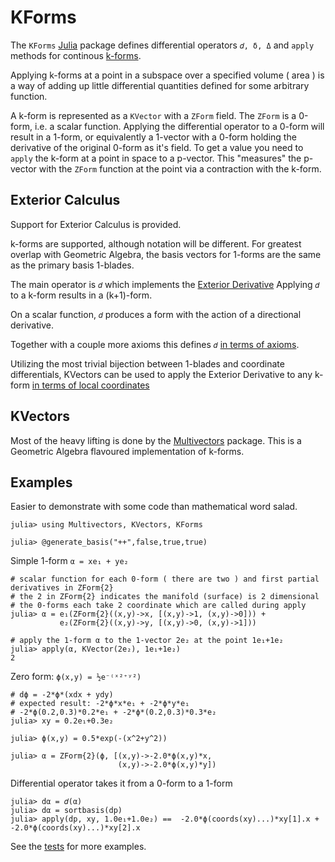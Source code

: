 # KForms

The `KForms` [Julia](http://julialang.org) package defines differential operators `𝑑, δ, Δ` and `apply` methods for continous [k-forms](https://en.wikipedia.org/wiki/Exterior_derivative).  

Applying k-forms at a point in a subspace over a specified volume ( area ) is a way of adding up little differential quantities defined for some arbitrary function.

A k-form is represented as a `KVector` with a `ZForm` field.  The `ZForm` is a 0-form, i.e. a scalar function.  Applying the differential operator to a 0-form will result in a 1-form, or equivalently a 1-vector with a 0-form holding the derivative of the original 0-form as it's field.
To get a value you need to `apply` the k-form at a point in space to a p-vector.  This "measures" the p-vector with the `ZForm` function at the point via a contraction with the k-form.

## Exterior Calculus

Support for Exterior Calculus is provided.

k-forms are supported, although notation will be different.  For greatest overlap with Geometric Algebra, the basis vectors for 1-forms are the same as the primary basis 1-blades.

The main operator is `𝑑` which implements the [Exterior Derivative](https://en.wikipedia.org/wiki/Exterior_derivative) 
Applying `𝑑` to a k-form results in a (k+1)-form.  

On a scalar function, `𝑑` produces a form with the action of a directional derivative.

Together with a couple more axioms this defines `𝑑` [in terms of axioms](https://en.wikipedia.org/wiki/Exterior_derivative#In_terms_of_axioms).

Utilizing the most trivial bijection between 1-blades and coordinate differentials, KVectors can be used to apply the Exterior Derivative to any k-form [in terms of local coordinates](https://en.wikipedia.org/wiki/Exterior_derivative#In_terms_of_local_coordinates)

## KVectors
Most of the heavy lifting is done by the [Multivectors](https://github.com/mewertd2/Multivectors.jl) package.  This is a Geometric Algebra flavoured implementation of k-forms.

## Examples
Easier to demonstrate with some code than mathematical word salad.

    julia> using Multivectors, KVectors, KForms

    julia> @generate_basis("++",false,true,true)

Simple 1-form `α = xe₁ + ye₂`

    # scalar function for each 0-form ( there are two ) and first partial derivatives in ZForm{2}  
    # the 2 in ZForm{2} indicates the manifold (surface) is 2 dimensional
    # the 0-forms each take 2 coordinate which are called during apply
    julia> α = e₁(ZForm{2}((x,y)->x, [(x,y)->1, (x,y)->0])) + 
               e₂(ZForm{2}((x,y)->y, [(x,y)->0, (x,y)->1]))

    # apply the 1-form α to the 1-vector 2e₂ at the point 1e₁+1e₂
    julia> apply(α, KVector(2e₂), 1e₁+1e₂)
    2  

Zero form: `ϕ(x,y) = ½e⁻⁽ˣ²⁺ʸ²)`

    # dϕ = -2*ϕ*(xdx + ydy) 
    # expected result: -2*ϕ*x*e₁ + -2*ϕ*y*e₁
    # -2*ϕ(0.2,0.3)*0.2*e₁ + -2*ϕ*(0.2,0.3)*0.3*e₂
    julia> xy = 0.2e₁+0.3e₂
    
    julia> ϕ(x,y) = 0.5*exp(-(x^2+y^2))

    julia> α = ZForm{2}(ϕ, [(x,y)->-2.0*ϕ(x,y)*x,
                            (x,y)->-2.0*ϕ(x,y)*y])

Differential operator takes it from a 0-form to a 1-form

    julia> dα = 𝑑(α)
    julia> dα = sortbasis(dp)
    julia> apply(dp, xy, 1.0e₁+1.0e₂) ==  -2.0*ϕ(coords(xy)...)*xy[1].x + -2.0*ϕ(coords(xy)...)*xy[2].x

See the [tests](./test/KForms_runtests.jl) for more examples.
